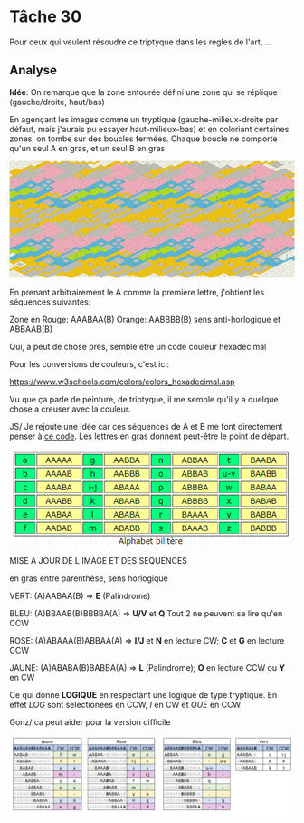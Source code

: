 
# Tâche 30

Pour ceux qui veulent résoudre ce triptyque dans les règles de l'art, ...

## Analyse

**Idée**:
On remarque que la zone entourée défini une zone qui se réplique (gauche/droite, haut/bas) 

En agençant les images comme un tryptique (gauche-milieux-droite par défaut, mais j'aurais pu essayer haut-milieux-bas)
et en coloriant certaines zones, on tombe sur des boucles fermées. Chaque boucle ne comporte qu'un seul A en gras, et un seul B en gras

![Puzzle complete](Puzzle-30-02-small.png)

En prenant arbitrairement le A comme la première lettre, j'obtient les séquences suivantes:

Zone en Rouge:  AAABAA(B) 
Orange: AABBBB(B) sens anti-horlogique et ABBAAB(B) 

Qui, a peut de chose près, semble être un code couleur hexadecimal 

Pour les conversions de couleurs, c'est ici:

https://www.w3schools.com/colors/colors_hexadecimal.asp

Vu que ça parle de peinture, de triptyque, il me semble qu'il y a quelque chose a creuser avec la couleur.

JS/ Je rejoute une idée car ces séquences de A et B me font directement penser à [ce code](https://www.apprendre-en-ligne.net/crypto/stegano/bilitere.html). Les lettres en gras donnent peut-être le point de départ.

![Alphabet biliere](30_BACON.png)

MISE A JOUR DE L IMAGE ET DES SEQUENCES

en gras entre parenthèse, sens horlogique

VERT: (A)AABAA(B) => **E** (Palindrome)

BLEU: (A)BBAAB(B)BBBBA(A) => **U/V** et **Q** Tout 2 ne peuvent se lire qu'en CCW

ROSE: (A)ABAAA(B)ABBAA(A) => **I/J** et **N** en lecture CW; **C** et **G** en lecture CCW

JAUNE: (A)ABABA(B)BABBA(A) => **L** (Palindrome); **O** en lecture CCW ou **Y** en CW
 
 Ce qui donne **LOGIQUE** en respectant une logique de type tryptique. En effet *LOG* sont selectionées en CCW, *I* en CW et *QUE* en CCW

Gonz/ 
ca peut aider pour la version difficile

![30 hard](30.png) 
